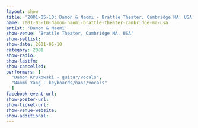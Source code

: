 ```yaml
---
layout: show
title: '2001-05-10: Damon & Naomi - Brattle Theater, Cambridge MA, USA'
name: 2001-05-10-damon-naomi-brattle-theater-cambridge-ma-usa
artist: 'Damon & Naomi'
show-venue: 'Brattle Theater, Cambridge MA, USA'
show-setlist: 
show-date: 2001-05-10
category: 2001
show-radio: 
show-lastfm: 
show-cancelled: 
performers: [
  "Damon Krukowski - guitar/vocals",
  "Naomi Yang - keyboards/bass/vocals"
  ]
facebook-event-url: 
show-poster-url: 
show-ticket-url: 
show-venue-website: 
show-additional: 
---
```


